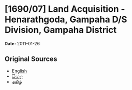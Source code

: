 # [1690/07] Land Acquisition - Henarathgoda, Gampaha D/S Division, Gampaha District

**Date:** 2011-01-26

## Original Sources

- [English](https://documents.gov.lk/view/extra-gazettes/2011/1/1690-07_E.pdf)
- [සිංහල](https://documents.gov.lk/view/extra-gazettes/2011/1/1690-07_S.pdf)
- [தமிழ்](https://documents.gov.lk/view/extra-gazettes/2011/1/1690-07_T.pdf)
